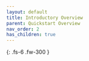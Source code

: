 ```yaml
---
layout: default
title: Introductory Overview
parent: Quickstart Overview
nav_order: 2
has_children: true
---
```


{: .fs-6 .fw-300 }